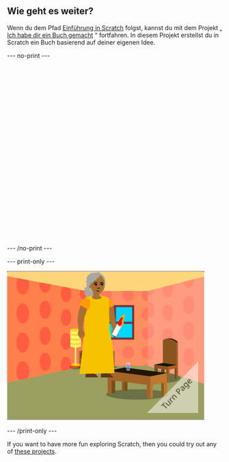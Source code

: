 ## Wie geht es weiter?

Wenn du dem Pfad [Einführung in Scratch](https://projects.raspberrypi.org/en/pathway/scratch-intro) folgst, kannst du mit dem Projekt „ [Ich habe dir ein Buch gemacht](https://projects.raspberrypi.org/en/projects/i-made-you-a-book) “ fortfahren. In diesem Projekt erstellst du in Scratch ein Buch basierend auf deiner eigenen Idee.

--- no-print ---
<div class="scratch-preview" style="margin-left: 15px;">
  <iframe allowtransparency="true" width="485" height="402" src="" frameborder="0"></iframe>
</div>

--- /no-print ---

--- print-only ---

![An 'I made you a book' project.](images/book-cover.png)

--- /print-only ---

If you want to have more fun exploring Scratch, then you could try out any of [these projects](https://projects.raspberrypi.org/en/projects?software%5B%5D=scratch&curriculum%5B%5D=%201).


